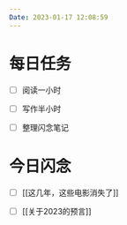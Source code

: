 ```yaml
---
Date: 2023-01-17 12:08:59
---
```


# 每日任务
- [ ] 阅读一小时
- [ ] 写作半小时
- [ ] 整理闪念笔记


# 今日闪念
- [ ] [[这几年，这些电影消失了]]
- [ ] [[关于2023的预言]]



